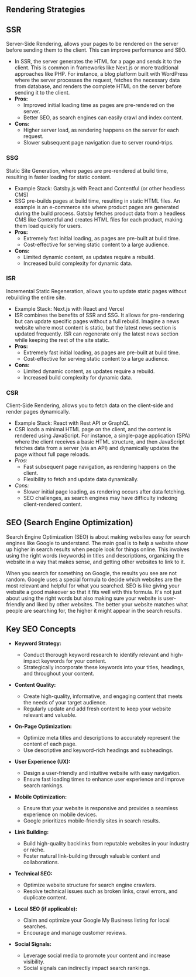 ## Rendering Strategies

## SSR
Server-Side Rendering, allows your pages to be rendered on the server before sending them to the client. This
  can improve performance and SEO.
- In SSR, the server generates the HTML for a page and sends it to the client. This is common in frameworks like
  Next.js or more traditional approaches like PHP. For instance, a blog platform built with WordPress where the server processes the request, fetches
  the necessary data from database, and renders the complete HTML on the server before sending it to the client.
- **Pros:**
    - Improved initial loading time as pages are pre-rendered on the server.
    - Better SEO, as search engines can easily crawl and index content.
- **Cons:**
    - Higher server load, as rendering happens on the server for each request.
    - Slower subsequent page navigation due to server round-trips.

### SSG
Static Site Generation, where pages are pre-rendered at build time, resulting in faster loading for static
  content.
- Example Stack: Gatsby.js with React and Contentful (or other headless CMS)
- SSG pre-builds pages at build time, resulting in static HTML files. An example is an e-commerce site where product pages are generated during the build process. Gatsby fetches product data from a headless CMS like Contentful and creates HTML files for each product, making them load quickly for users.
- **Pros:**
    - Extremely fast initial loading, as pages are pre-built at build time.
    - Cost-effective for serving static content to a large audience.
- **Cons:**
    - Limited dynamic content, as updates require a rebuild.
    - Increased build complexity for dynamic data.
### ISR
Incremental Static Regeneration, allows you to update static pages without rebuilding the entire site.
- Example Stack: Next.js with React and Vercel
- ISR combines the benefits of SSR and SSG. It allows for pre-rendering but can update specific pages without a full rebuild. Imagine a news website where most content is static, but the latest news section is updated frequently. ISR can regenerate only the latest news section while keeping the rest of the site static.
- **Pros:**
    - Extremely fast initial loading, as pages are pre-built at build time.
    - Cost-effective for serving static content to a large audience.
- **Cons:**
    - Limited dynamic content, as updates require a rebuild.
    - Increased build complexity for dynamic data.
### CSR
Client-Side Rendering, allows you to fetch data on the client-side and render pages dynamically.
- Example Stack: React with Rest API or GraphQL
- CSR loads a minimal HTML page on the client, and the content is rendered using JavaScript. For instance, a single-page application (SPA) where the client receives a basic HTML structure, and then JavaScript fetches data from a server (via an API) and dynamically updates the page without full page reloads.
- *Pros:*
    - Fast subsequent page navigation, as rendering happens on the client.
    - Flexibility to fetch and update data dynamically.
- *Cons:*
    - Slower initial page loading, as rendering occurs after data fetching.
    - SEO challenges, as search engines may have difficulty indexing client-rendered content.

## SEO (Search Engine Optimization)

Search Engine Optimization (SEO) is about making websites easy for search engines like Google to understand. The main
goal is to help a website show up higher in search results when people look for things online. This involves using the
right words (keywords) in titles and descriptions, organizing the website in a way that makes sense, and getting other
websites to link to it.

When you search for something on Google, the results you see are not random. Google uses a special formula to decide
which websites are the most relevant and helpful for what you searched. SEO is like giving your website a good makeover
so that it fits well with this formula. It's not just about using the right words but also making sure your website is
user-friendly and liked by other websites. The better your website matches what people are searching for, the higher it
might appear in the search results.

## Key SEO Concepts

- **Keyword Strategy:**
    - Conduct thorough keyword research to identify relevant and high-impact keywords for your content.
    - Strategically incorporate these keywords into your titles, headings, and throughout your content.

- **Content Quality:**
    - Create high-quality, informative, and engaging content that meets the needs of your target audience.
    - Regularly update and add fresh content to keep your website relevant and valuable.

- **On-Page Optimization:**
    - Optimize meta titles and descriptions to accurately represent the content of each page.
    - Use descriptive and keyword-rich headings and subheadings.

- **User Experience (UX):**
    - Design a user-friendly and intuitive website with easy navigation.
    - Ensure fast loading times to enhance user experience and improve search rankings.

- **Mobile Optimization:**
    - Ensure that your website is responsive and provides a seamless experience on mobile devices.
    - Google prioritizes mobile-friendly sites in search results.

- **Link Building:**
    - Build high-quality backlinks from reputable websites in your industry or niche.
    - Foster natural link-building through valuable content and collaborations.

- **Technical SEO:**
    - Optimize website structure for search engine crawlers.
    - Resolve technical issues such as broken links, crawl errors, and duplicate content.

- **Local SEO (if applicable):**
    - Claim and optimize your Google My Business listing for local searches.
    - Encourage and manage customer reviews.

- **Social Signals:**
    - Leverage social media to promote your content and increase visibility.
    - Social signals can indirectly impact search rankings.
